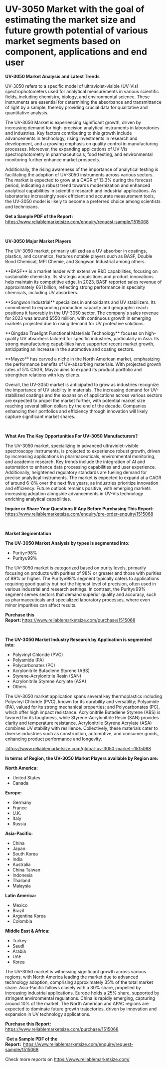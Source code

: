 <p><h1>UV-3050 Market with the goal of estimating the market size and future growth potential of various market segments based on component, applications and end user</h1></p><p><strong>UV-3050 Market Analysis and Latest Trends</strong></p>
<p><p>UV-3050 refers to a specific model of ultraviolet-visible (UV-Vis) spectrophotometers used for analytical measurements in various scientific fields, including chemistry, biology, and environmental science. These instruments are essential for determining the absorbance and transmittance of light by a sample, thereby providing crucial data for qualitative and quantitative analysis.</p><p>The UV-3050 Market is experiencing significant growth, driven by increasing demand for high-precision analytical instruments in laboratories and industries. Key factors contributing to this growth include advancements in technology, rising investments in research and development, and a growing emphasis on quality control in manufacturing processes. Moreover, the expanding applications of UV-Vis spectrophotometry in pharmaceuticals, food testing, and environmental monitoring further enhance market prospects.</p><p>Additionally, the rising awareness of the importance of analytical testing is facilitating the adoption of UV-3050 instruments across various sectors. The market is expected to grow at a CAGR of 13.3% during the forecast period, indicating a robust trend towards modernization and enhanced analytical capabilities in scientific research and industrial applications. As laboratories increasingly seek efficient and accurate measurement tools, the UV-3050 model is likely to become a preferred choice among scientists and technicians.</p></p>
<p><strong>Get a Sample PDF of the Report:&nbsp;</strong> <a href="https://www.reliablemarketsize.com/enquiry/request-sample/1515068?utm_campaign=3198&utm_medium=2&utm_source=Github&utm_content=ia&utm_term=04042025&utm_id=uv-3050">https://www.reliablemarketsize.com/enquiry/request-sample/1515068</a></p>
<p>&nbsp;</p>
<p><strong>UV-3050 Major Market Players</strong></p>
<p><p>The UV-3050 market, primarily utilized as a UV absorber in coatings, plastics, and cosmetics, features notable players such as BASF, Double Bond Chemical, MPI Chemie, and Songwon Industrial among others. </p><p>**BASF** is a market leader with extensive R&D capabilities, focusing on sustainable chemistry. Its strategic acquisitions and product innovations help maintain its competitive edge. In 2023, BASF reported sales revenue of approximately €61 billion, reflecting strong performance in specialty chemicals, including UV absorbers.</p><p>**Songwon Industrial** specializes in antioxidants and UV stabilizers. Its commitment to expanding production capacity and geographic reach positions it favorably in the UV-3050 sector. The company's sales revenue for 2023 was around $550 million, with continuous growth in emerging markets projected due to rising demand for UV protective solutions.</p><p>**Qingdao Truelight Functional Materials Technology** focuses on high-quality UV absorbers tailored for specific industries, particularly in Asia. Its strong manufacturing capabilities have supported recent market growth, anticipating an increase in the automotive and coating sectors.</p><p>**Mayzo** has carved a niche in the North American market, emphasizing the performance benefits of UV-absorbing materials. With projected growth rates of 5% CAGR, Mayzo aims to expand its product portfolio and strengthen relations with key clients.</p><p>Overall, the UV-3050 market is anticipated to grow as industries recognize the importance of UV stability in materials. The increasing demand for UV-stabilized coatings and the expansion of applications across various sectors are expected to propel the market further, with potential market size reaching several billion dollars by the end of the decade. Companies enhancing their portfolios and efficiency through innovation will likely capture significant market shares.</p></p>
<p>&nbsp;</p>
<p><strong>What Are The Key Opportunities For UV-3050 Manufacturers?</strong></p>
<p><p>The UV-3050 market, specializing in advanced ultraviolet-visible spectroscopy instruments, is projected to experience robust growth, driven by increasing applications in pharmaceuticals, environmental monitoring, and academic research. Key trends include the integration of AI and automation to enhance data processing capabilities and user experience. Additionally, heightened regulatory standards are fueling demand for precise analytical instruments. The market is expected to expand at a CAGR of around 6-8% over the next five years, as industries prioritize innovation and efficiency. Future outlook remains positive, with emerging markets increasing adoption alongside advancements in UV-Vis technology enriching analytical capabilities.</p></p>
<p><strong>Inquire or Share Your Questions If Any Before Purchasing This Report:</strong> <a href="https://www.reliablemarketsize.com/enquiry/pre-order-enquiry/1515068?utm_campaign=3198&utm_medium=2&utm_source=Github&utm_content=ia&utm_term=04042025&utm_id=uv-3050">https://www.reliablemarketsize.com/enquiry/pre-order-enquiry/1515068</a></p>
<p>&nbsp;</p>
<p><strong>Market Segmentation</strong></p>
<p><strong>The UV-3050 Market Analysis by types is segmented into:</strong></p>
<p><ul><li>Purity≥98%</li><li>Purity≥99%</li></ul></p>
<p><p>The UV-3050 market is categorized based on purity levels, primarily focusing on products with purities of 98% or greater and those with purities of 99% or higher. The Purity≥98% segment typically caters to applications requiring good quality but not the highest level of precision, often used in various industrial and research settings. In contrast, the Purity≥99% segment serves sectors that demand superior quality and accuracy, such as pharmaceuticals and specialized laboratory processes, where even minor impurities can affect results.</p></p>
<p><strong>Purchase this Report:&nbsp;</strong><a href="https://www.reliablemarketsize.com/purchase/1515068?utm_campaign=3198&utm_medium=2&utm_source=Github&utm_content=ia&utm_term=04042025&utm_id=uv-3050">https://www.reliablemarketsize.com/purchase/1515068</a></p>
<p>&nbsp;</p>
<p><strong>The UV-3050 Market Industry Research by Application is segmented into:</strong></p>
<p><ul><li>Polyvinyl Chloride (PVC)</li><li>Polyamide (PA)</li><li>Polycarbonates (PC)</li><li>Acrylonitrile Butadiene Styrene (ABS)</li><li>Styrene-Acrylonitrile Resin (SAN)</li><li>Acrylonitrile Styrene Acrylate (ASA)</li><li>Others</li></ul></p>
<p><p>The UV-3050 market application spans several key thermoplastics including Polyvinyl Chloride (PVC), known for its durability and versatility; Polyamide (PA), valued for its strong mechanical properties; and Polycarbonates (PC), which offer high impact resistance. Acrylonitrile Butadiene Styrene (ABS) is favored for its toughness, while Styrene-Acrylonitrile Resin (SAN) provides clarity and temperature resistance. Acrylonitrile Styrene Acrylate (ASA) combines UV stability with resilience. Collectively, these materials cater to diverse industries such as construction, automotive, and consumer goods, enhancing product performance and longevity.</p></p>
<p><a href="https://www.reliablemarketsize.com/global-uv-3050-market-r1515068?utm_campaign=3198&utm_medium=2&utm_source=Github&utm_content=ia&utm_term=04042025&utm_id=uv-3050">&nbsp;https://www.reliablemarketsize.com/global-uv-3050-market-r1515068</a></p>
<p><strong>In terms of Region, the UV-3050 Market Players available by Region are:</strong></p>
<p>
    <p> <strong> North America: </strong>
        <ul>
            <li>United States</li>
            <li>Canada</li>
        </ul>
        </p> 
    <p> <strong> Europe: </strong>
        <ul>
            <li>Germany</li>
            <li>France</li>
            <li>U.K.</li>
            <li>Italy</li>
            <li>Russia</li>
        </ul>
        </p> 
    <p> <strong> Asia-Pacific: </strong>
        <ul>
            <li>China</li>
            <li>Japan</li>
            <li>South Korea</li>
            <li>India</li>
            <li>Australia</li>
            <li>China Taiwan</li>
            <li>Indonesia</li>
            <li>Thailand</li>
            <li>Malaysia</li>
        </ul>
        </p> 
    <p> <strong> Latin America: </strong>
        <ul>
            <li>Mexico</li>
            <li>Brazil</li>
            <li>Argentina Korea</li>
            <li>Colombia</li>
        </ul>
        </p> 
    <p> <strong> Middle East & Africa: </strong>
        <ul>
            <li>Turkey</li>
            <li>Saudi</li>
            <li>Arabia</li>
            <li>UAE</li>
            <li>Korea</li>
        </ul>
    </p>
    </p>
<p><p>The UV-3050 market is witnessing significant growth across various regions, with North America leading the market due to advanced technology adoption, comprising approximately 35% of the total market share. Asia-Pacific follows closely with a 30% share, propelled by increasing industrial applications. Europe holds a 25% share, supported by stringent environmental regulations. China is rapidly emerging, capturing around 10% of the market. The North American and APAC regions are expected to dominate future growth trajectories, driven by innovation and expansion in UV technology applications.</p></p>
<p><strong>Purchase this Report: </strong><a href="https://www.reliablemarketsize.com/purchase/1515068?utm_campaign=3198&utm_medium=2&utm_source=Github&utm_content=ia&utm_term=04042025&utm_id=uv-3050">https://www.reliablemarketsize.com/purchase/1515068</a></p>
<p>&nbsp;<strong>Get a Sample PDF of the Report:&nbsp;&nbsp;</strong><a href="https://www.reliablemarketsize.com/enquiry/request-sample/1515068?utm_campaign=3198&utm_medium=2&utm_source=Github&utm_content=ia&utm_term=04042025&utm_id=uv-3050">https://www.reliablemarketsize.com/enquiry/request-sample/1515068</a></p>
<p><strong></strong></p>
<p>Check more reports on <a href="https://www.reliablemarketsize.com/?utm_campaign=3198&utm_medium=2&utm_source=Github&utm_content=ia&utm_term=04042025&utm_id=uv-3050">https://www.reliablemarketsize.com/</a></p>